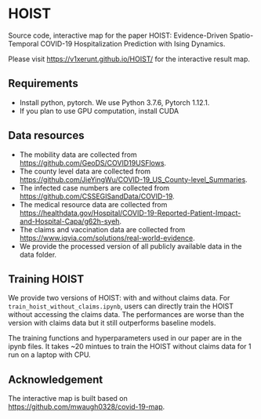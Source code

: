 # HOIST

Source code, interactive map for the paper HOIST: Evidence-Driven Spatio-Temporal COVID-19 Hospitalization Prediction with Ising Dynamics.

Please visit https://v1xerunt.github.io/HOIST/ for the interactive result map.

## Requirements

* Install python, pytorch. We use Python 3.7.6, Pytorch 1.12.1.
* If you plan to use GPU computation, install CUDA

## Data resources

- The mobility data are collected from https://github.com/GeoDS/COVID19USFlows.
- The county level data are collected from https://github.com/JieYingWu/COVID-19_US_County-level_Summaries.
- The infected case numbers are collected from https://github.com/CSSEGISandData/COVID-19.
- The medical resource data are collected from https://healthdata.gov/Hospital/COVID-19-Reported-Patient-Impact-and-Hospital-Capa/g62h-syeh.
- The claims and vaccination data are collected from https://www.iqvia.com/solutions/real-world-evidence.
- We provide the processed version of all publicly available data in the data folder.

## Training HOIST

We provide two versions of HOIST: with and without claims data. For ```train_hoist_without_claims.ipynb```, users can directly train the HOIST without accessing the claims data. The performances are worse than the version with claims data but it still outperforms baseline models.

The training functions and hyperparameters used in our paper are in the ipynb files. It takes ~20 mintues to train the HOIST without claims data for 1 run on a laptop with CPU.

## Acknowledgement

The interactive map is built based on https://github.com/mwaugh0328/covid-19-map.